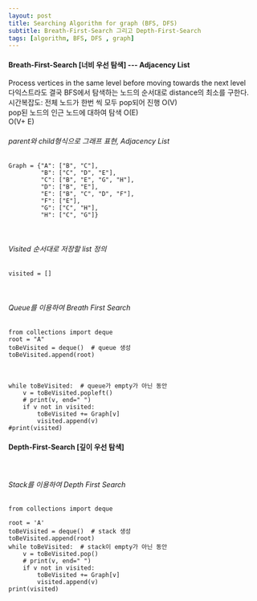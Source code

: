```yaml
---
layout: post
title: Searching Algorithm for graph (BFS, DFS)
subtitle: Breath-First-Search 그리고 Depth-First-Search
tags: [algorithm, BFS, DFS , graph]
---
```

#### Breath-First-Search [너비 우선 탐색] --- Adjacency List
Process vertices in the same level before moving towards the next level \
다익스트라도 결국 BFS에서 탐색하는 노드의 순서대로 distance의 최소를 구한다. \
시간복잡도: 전체 노드가 한번 씩 모두 pop되어 진행 O(V)\
pop된 노드의 인근 노드에 대하여 탐색 O(E)\
O(V+ E)



###### parent와 child형식으로 그래프 표현, Adjacency List
```
Graph = {"A": ["B", "C"],
         "B": ["C", "D", "E"],
         "C": ["B", "E", "G", "H"],
         "D": ["B", "E"],
         "E": ["B", "C", "D", "F"],
         "F": ["E"],
         "G": ["C", "H"],
         "H": ["C", "G"]}
```

<p>&nbsp;</p>

###### Visited 순서대로 저장할 list 정의
```
visited = []
```

<p>&nbsp;</p>

###### Queue를 이용하여 Breath First Search
```
from collections import deque
root = "A"
toBeVisited = deque()  # queue 생성
toBeVisited.append(root)
```

<p>&nbsp;</p>

```
while toBeVisited:  # queue가 empty가 아닌 동안
    v = toBeVisited.popleft()
    # print(v, end=" ")
    if v not in visited:
        toBeVisited += Graph[v]
        visited.append(v)
#print(visited)
```

#### Depth-First-Search [깊이 우선 탐색]


<p>&nbsp;</p>

###### Stack를 이용하여 Depth First Search
```
from collections import deque

root = 'A'
toBeVisited = deque()  # stack 생성
toBeVisited.append(root)
while toBeVisited:  # stack이 empty가 아닌 동안
    v = toBeVisited.pop()
    # print(v, end=" ")
    if v not in visited:
        toBeVisited += Graph[v]
        visited.append(v)
print(visited)
```